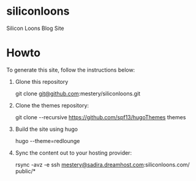 siliconloons
============

Silicon Loons Blog Site

Howto
=====

To generate this site, follow the instructions below:

1. Glone this repository

   git clone git@github.com:mestery/siliconloons.git

2. Clone the themes repository:

   git clone --recursive https://github.com/spf13/hugoThemes themes

3. Build the site using hugo

   hugo --theme=redlounge

4. Sync the content out to your hosting provider:

   rsync -avz -e ssh mestery@sadira.dreamhost.com:siliconloons.com/ public/*

